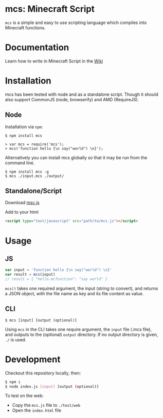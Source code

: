 # mcs: Minecraft Script

`mcs` is a simple and easy to use scripting language which compiles into Minecraft functions.

# Documentation
Learn how to write in Minecraft Script in the [Wiki](https://github.com/PandawanFr/mcs/wiki)

# Installation
mcs has been tested with node and as a standalone script. Though it should also support CommonJS (node, browserify) and AMD (RequireJS).

## Node
Installation via `npm`:

```shell
$ npm install mcs

> var mcs = require('mcs');
> mcs('function hello {\n say("world") \n}');
```
Alternatively you can install mcs globally so that it may be run from the command line.

```shell
$ npm install mcs -g
$ mcs ./input.mcs ./output/
```

## Standalone/Script

Download [msc.js](https://github.com/PandawanFr/mcs/blob/master/mcs.js)

Add to your html

```html
<script type="text/javascript" src="path/to/mcs.js"></script>
```

# Usage

## JS
```javascript
var input = 'function hello {\n say("world") \n}'
var result = mcs(input)
// result = { "hello.mcfunction": "say world" }
```

`mcs()` takes one required argument, the input (string to convert), and returns a JSON object, with the file name as key and its file content as value.

## CLI
```shell
$ mcs [input] [output (optional)]
```
Using `mcs` in the CLI takes one require argument, the `input` file (.mcs file), and outputs to the (optional) `output` directory. If no output directory is given, `./` is used.

# Development

Checkout this repository locally, then:

```sh
$ npm i
$ node index.js [input] [output (optional)]
```

To test on the web:
- Copy the `mcs.js` file to `./test/web`
- Open the `index.html` file
